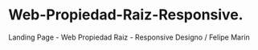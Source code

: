 # Web-Propiedad-Raiz-Responsive.
Landing Page - Web Propiedad Raiz - Responsive Designo / Felipe Marin
